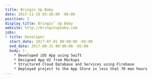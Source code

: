 ```yaml
---
title: Bringin Up Baby
date: 2017-11-19 03:36:00 -06:00
position: 1
display_title: Bringin’ Up Baby
website: http://bringinupbaby.com
jobs:
- title: Developer
  start_date: 2017-07-01 00:00:00 -05:00
  end_date: 2017-08-31 00:00:00 -05:00
  body: |-
    * Developed iOS App using Swift
    * Designed App UI from Mockups
    * Structured Cloud Database and Services using Firebase
    * Deployed project to the App Store in less that 70 man hours
---
```


